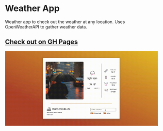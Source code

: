 # Weather App

Weather app to check out the weather at any location. Uses OpenWeatherAPI to gather weather data.

## [Check out on GH Pages](https://imouth.github.io/Weather-App/)

![Image of project](weather-app.gif)
